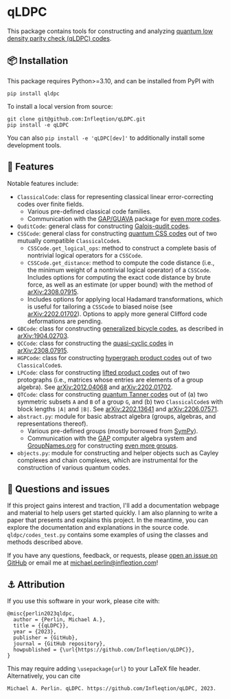 # qLDPC

This package contains tools for constructing and analyzing [quantum low density parity check (qLDPC) codes](https://errorcorrectionzoo.org/c/qldpc).

## 📦 Installation

This package requires Python>=3.10, and can be installed from PyPI with
```
pip install qldpc
```
To install a local version from source:
```
git clone git@github.com:Infleqtion/qLDPC.git
pip install -e qLDPC
```
You can also `pip install -e 'qLDPC[dev]'` to additionally install some development tools.

## 🚀 Features

Notable features include:
- `ClassicalCode`: class for representing classical linear error-correcting codes over finite fields.
  - Various pre-defined classical code families.
  - Communication with the [GAP/GUAVA](https://www.gap-system.org/Packages/guava.html) package for [even more codes](https://docs.gap-system.org/pkg/guava/doc/chap5.html).
- `QuditCode`: general class for constructing [Galois-qudit codes](https://errorcorrectionzoo.org/c/galois_into_galois).
- `CSSCode`: general class for constructing [quantum CSS codes](https://errorcorrectionzoo.org/c/css) out of two mutually compatible `ClassicalCode`s.
  - `CSSCode.get_logical_ops`: method to construct a complete basis of nontrivial logical operators for a `CSSCode`.
  - `CSSCode.get_distance`: method to compute the code distance (i.e., the minimum weight of a nontrivial logical operator) of a `CSSCode`.  Includes options for computing the exact code distance by brute force, as well as an estimate (or upper bound) with the method of [arXiv:2308.07915](https://arxiv.org/abs/2308.07915).
  - Includes options for applying local Hadamard transformations, which is useful for tailoring a `CSSCode` to biased noise (see [arXiv:2202.01702](https://arxiv.org/abs/2202.01702)).  Options to apply more general Clifford code deformations are pending.
- `GBCode`: class for constructing [generalized bicycle codes](https://errorcorrectionzoo.org/c/generalized_bicycle), as described in [arXiv:1904.02703](https://arxiv.org/abs/1904.02703).
- `QCCode`: class for constructing the [quasi-cyclic codes](https://errorcorrectionzoo.org/c/quantum_quasi_cyclic) in [arXiv:2308.07915](https://arxiv.org/abs/2308.07915).
- `HGPCode`: class for constructing [hypergraph product codes](https://errorcorrectionzoo.org/c/hypergraph_product) out of two `ClassicalCode`s.
- `LPCode`: class for constructing [lifted product codes](https://errorcorrectionzoo.org/c/lifted_product) out of two protographs (i.e., matrices whose entries are elements of a group algebra).  See [arXiv:2012.04068](https://arxiv.org/abs/2012.04068) and [arXiv:2202.01702](https://arxiv.org/abs/2202.01702).
- `QTCode`: class for constructing [quantum Tanner codes](https://errorcorrectionzoo.org/c/quantum_tanner) out of (a) two symmetric subsets `A` and `B` of a group `G`, and (b) two `ClassicalCode`s with block lengths `|A|` and `|B|`.  See [arXiv:2202.13641](https://arxiv.org/abs/2202.13641) and [arXiv:2206.07571](https://arxiv.org/abs/2206.07571).
- `abstract.py`: module for basic abstract algebra (groups, algebras, and representations thereof).
  - Various pre-defined groups (mostly borrowed from [SymPy](https://docs.sympy.org/latest/modules/combinatorics/named_groups.html)).
  - Communication with the [GAP](https://www.gap-system.org/) computer algebra system and [GroupNames.org](https://people.maths.bris.ac.uk/~matyd/GroupNames/) for constructing [even more groups](https://docs.gap-system.org/doc/ref/chap50.html).
- `objects.py`: module for constructing and helper objects such as Cayley complexes and chain complexes, which are instrumental for the construction of various quantum codes.

## 🤔 Questions and issues

If this project gains interest and traction, I'll add a documentation webpage and material to help users get started quickly.  I am also planning to write a paper that presents and explains this project.  In the meantime, you can explore the documentation and explanations in the source code.  `qldpc/codes_test.py` contains some examples of using the classes and methods described above.

If you have any questions, feedback, or requests, please [open an issue on GitHub](https://github.com/Infleqtion/qLDPC/issues/new) or email me at [michael.perlin@infleqtion.com](mailto:michael.perlin@infleqtion.com)!

## ⚓ Attribution

If you use this software in your work, please cite with:
```
@misc{perlin2023qldpc,
  author = {Perlin, Michael A.},
  title = {{qLDPC}},
  year = {2023},
  publisher = {GitHub},
  journal = {GitHub repository},
  howpublished = {\url{https://github.com/Infleqtion/qLDPC}},
}
```
This may require adding `\usepackage{url}` to your LaTeX file header.  Alternatively, you can cite
```
Michael A. Perlin. qLDPC. https://github.com/Infleqtion/qLDPC, 2023.
```
